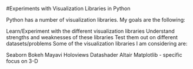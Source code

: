 #Experiments with Visualization Libraries in Python

Python has a number of visualization libraries. My goals are the following:

Learn/Experiment with the different visualization libraries
Understand strengths and weaknesses of these libraries
Test them out on different datasets/problems
Some of the visualization libraries I am considering are:

Seaborn
Bokeh
Mayavi
Holoviews
Datashader
Altair
Matplotlib - specific focus on 3-D
